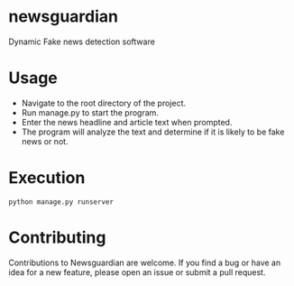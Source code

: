 # newsguardian
Dynamic Fake news detection software 

# Usage
* Navigate to the root directory of the project.
* Run manage.py to start the program.
* Enter the news headline and article text when prompted.
* The program will analyze the text and determine if it is likely to be fake news or not.

# Execution
```
python manage.py runserver
```

# Contributing
Contributions to Newsguardian are welcome. If you find a bug or have an idea for a new feature, please open an issue or submit a pull request.
